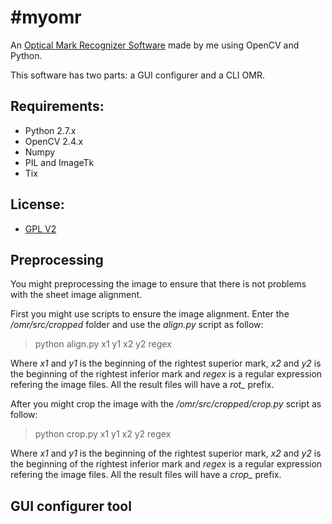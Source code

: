 #myomr
=====

An [Optical Mark Recognizer Software](https://en.wikipedia.org/wiki/Optical_mark_recognition "OMR") made by me using OpenCV and Python.

This software has two parts: a GUI configurer and a CLI OMR.

## Requirements:
* Python 2.7.x
* OpenCV 2.4.x
* Numpy
* PIL and ImageTk
* Tix 

## License:
* [GPL V2](LICENSE)

Preprocessing
-----

You might preprocessing the image to ensure that there is not problems with the sheet image alignment. 

First you might use scripts to ensure the image alignment. Enter the _/omr/src/cropped_ folder and use the *align.py* script as follow:

> python align.py x1 y1 x2 y2 regex

Where *x1* and *y1* is the beginning of the rightest superior mark, *x2* and *y2* is the beginning of the rightest inferior mark and *regex* is a regular expression refering the image files. All the result files will have a *rot_* prefix.

After you might crop the image with the _/omr/src/cropped/crop.py_ script as follow:

> python crop.py x1 y1 x2 y2 regex

Where *x1* and *y1* is the beginning of the rightest superior mark, *x2* and *y2* is the beginning of the rightest inferior mark and *regex* is a regular expression refering the image files. All the result files will have a *crop_* prefix.

GUI configurer tool
-----

